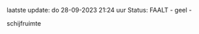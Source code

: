 laatste update: 
do 28-09-2023 21:24   uur 
Status: FAALT - geel - 
<div class="service Y">schijfruimte</div>